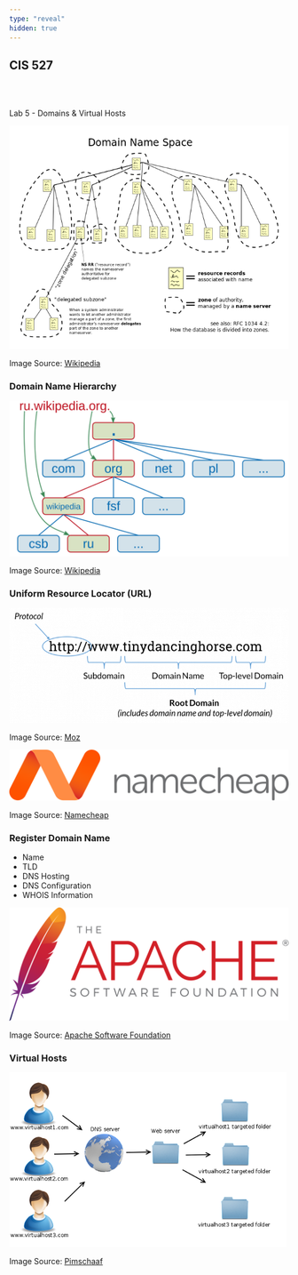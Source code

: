 ```yaml
---
type: "reveal"
hidden: true
---
```

<section>
	<h2>CIS 527</h2><br><br><p>Lab 5 - Domains & Virtual Hosts</p>
</section>
<section>
	<img class="stretch plain" src="/images/dns_wiki.png">
	<p class="imagecredit">Image Source: <a href="https://en.wikipedia.org/wiki/Domain_Name_System">Wikipedia</a></p>
</section>
<section>
	<h3>Domain Name Hierarchy</h3>
	<img class="stretch plain" src="/images/dns_schema_wiki.svg">
	<p class="imagecredit">Image Source: <a href="https://en.wikipedia.org/wiki/Domain_name">Wikipedia</a></p>
</section>
<section>
	<h3>Uniform Resource Locator (URL)</h3>
	<img class="stretch plain" src="/images/url_moz.png">
	<p class="imagecredit">Image Source: <a href="https://moz.com/learn/seo/domain">Moz</a></p>
</section>
<section>
	<img class="stretch plain" src="/images/namecheap_logo.svg">
	<p class="imagecredit">Image Source: <a href="https://www.namecheap.com">Namecheap</a></p>
</section>
<section>
	<h3>Register Domain Name</h3>
	<ul>
		<li>Name</li>
		<li>TLD</li>
		<li>DNS Hosting</li>
		<li>DNS Configuration</li>
		<li>WHOIS Information</li>
	</ul>
</section>
<section>
	<img class="stretch plain" src="/images/asf_logo.svg">
	<p class="imagecredit">Image Source: <a href="https://www.apache.org/foundation/press/kit/">Apache Software Foundation</a></p>
</section>
<section>
	<h3>Virtual Hosts</h3>
	<img class="stretch plain" src="/images/virtual_hosts_pimschaaf.png">
	<p class="imagecredit">Image Source: <a href="http://www.pimschaaf.nl/xampp-with-virtual-hosts-configuration/">Pimschaaf</a></p>
</section>
